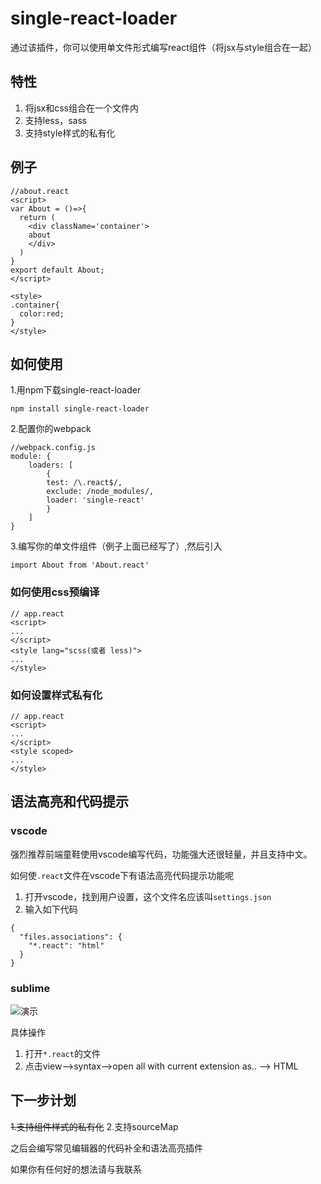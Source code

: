 # single-react-loader

通过该插件，你可以使用单文件形式编写react组件（将jsx与style组合在一起）

## 特性
1. 将jsx和css组合在一个文件内
2. 支持less，sass
3. 支持style样式的私有化

## 例子

```
//about.react
<script>
var About = ()=>{
  return (
    <div className='container'>
    about
    </div>
  )
}
export default About;
</script>

<style>
.container{
  color:red;
}
</style>
```

## 如何使用

1.用npm下载single-react-loader

```
npm install single-react-loader
```

2.配置你的webpack

```
//webpack.config.js
module: {
    loaders: [
        {
        test: /\.react$/,
        exclude: /node_modules/,
        loader: 'single-react'
        }
    ]
}

```

3.编写你的单文件组件（例子上面已经写了）,然后引入

```
import About from 'About.react'
```

### 如何使用css预编译

```
// app.react
<script>
...
</script>
<style lang="scss(或者 less)">
...
</style>
```

### 如何设置样式私有化

```
// app.react
<script>
...
</script>
<style scoped>
...
</style>

```

## 语法高亮和代码提示

### vscode

强烈推荐前端童鞋使用vscode编写代码，功能强大还很轻量，并且支持中文。

如何使`.react`文件在vscode下有语法高亮代码提示功能呢
1. 打开vscode，找到用户设置，这个文件名应该叫`settings.json`
2. 输入如下代码

```
{
  "files.associations": {
    "*.react": "html"
  }
}
```

### sublime

![演示](http://7xqo7w.com1.z0.glb.clouddn.com/aa.gif)

具体操作

1. 打开`*.react`的文件
2. 点击view-->syntax-->open all with current extension as.. --> HTML

## 下一步计划


~~1.支持组件样式的私有化~~
2.支持sourceMap

之后会编写常见编辑器的代码补全和语法高亮插件

如果你有任何好的想法请与我联系